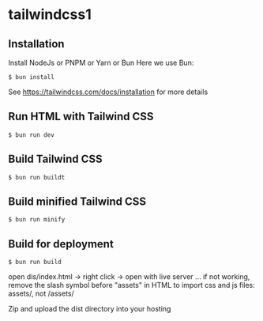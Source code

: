 # tailwindcss1

## Installation

Install NodeJs or PNPM or Yarn or Bun
Here we use Bun:
```
$ bun install
```

See https://tailwindcss.com/docs/installation for more details

## Run HTML with Tailwind CSS
```
$ bun run dev
```
## Build Tailwind CSS
```
$ bun run buildt
```
## Build minified Tailwind CSS
```
$ bun run minify
```
## Build for deployment
```
$ bun run build
```
open dis/index.html -> right click -> open with live server ... if not working, remove the slash symbol before "assets" in HTML to import css and js files: assets/, not /assets/

Zip and upload the dist directory into your hosting
